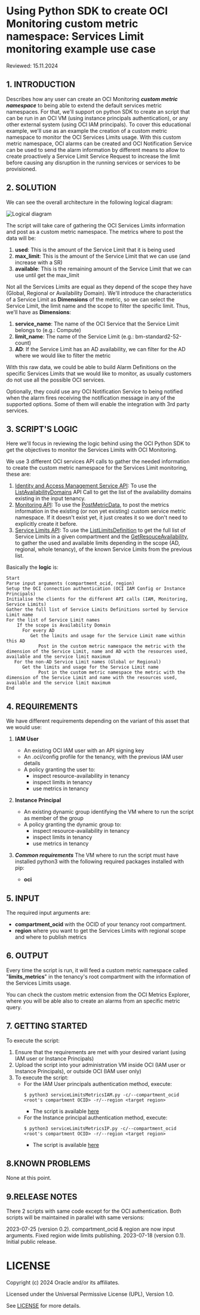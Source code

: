 
# Using Python SDK to create OCI Monitoring custom metric namespace: Services Limit monitoring example use case

Reviewed: 15.11.2024

## 1. INTRODUCTION

Describes how any user can create an OCI Monitoring ***custom metric namespace*** to being able to extend the default services metric namespaces. For that, we'll support on python SDK to create an script that can be run in an OCI VM (using instance principals authentication), or any other external system (using OCI IAM principals). To cover this educational example, we'll use as an example the creation of a custom metric namespace to monitor the OCI Services Limits usage. With this custom metric namespace, OCI alarms can be created and OCI Notification Service can be used to send the alarm information by different means to allow to create proactively a Service Limit Service Request to increase the limit before causing any disruption in the running services or services to be provisioned.

## 2. SOLUTION
We can see the overall architecture in the following logical diagram:

![Logical diagram](./files/Diagrams/services-limit_solution1.png)

The script will take care of gathering the OCI Services Limits information and post as a custom metric namespace. The metrics where to post the data will be:

1. **used**: This is the amount of the Service Limit that it is being used
2. **max_limit**: This is the amount of the Service Limit that we can use (and increase with a SR)
3. **available**: This is the remaining amount of the Service Limit that we can use until get the max_limit
   
Not all the Services Limits are equal as they depend of the scope they have (Global, Regional or Availability Domain). We'll introduce the characteristics of a Service Limit as **Dimensions** of the metric, so we can select the Service Limit, the limit name and the scope to filter the specific limit. Thus, we'll have as **Dimensions**:

1. **service_name**: The name of the OCI Service that the Service Limit belongs to (e.g.: Compute)
2. **limit_name**: The name of the Service Limit (e.g.: bm-standard2-52-count)
3. **AD**: If the Service Limit has an AD availability, we can filter for the AD where we would like to filter the metric
 
With this raw data, we could be able to build Alarm Definitions on the specific Services Limits that we would like to monitor, as usually customers do not use all the possible OCI services.

Optionally, they could use any OCI Notification Service to being notified when the alarm fires receiving the notification message in any of the supported options. Some of them will enable the integration with 3rd party services.

## 3. SCRIPT'S LOGIC

Here we'll focus in reviewing the logic behind using the OCI Python SDK to get the objectives to monitor the Services Limits with OCI Monitoring.

We use 3 different OCI services API calls to gather the needed information to create the custom metric namespace for the Services Limit monitoring, these are:

1. [Identity and Access Management Service API](https://docs.oracle.com/en-us/iaas/api/#/en/identity/20160918/): To use the [ListAvailabilityDomains](https://docs.oracle.com/en-us/iaas/api/#/en/identity/20160918/AvailabilityDomain/ListAvailabilityDomains) API Call to get the list of the availability domains existing in the input tenancy.
2. [Monitoring API](https://docs.oracle.com/en-us/iaas/api/#/en/monitoring/20180401/): To use the [PostMetricData](https://docs.oracle.com/en-us/iaas/api/#/en/monitoring/20180401/MetricData/PostMetricData), to post the metrics information in the existing (or non yet existing) custom service metric namespace. If it doesn't exist yet, it just creates it so we don't need to explicitly create it before.
3. [Service Limits API](https://docs.oracle.com/en-us/iaas/api/#/en/limits/20181025/): To use the [ListLimitsDefinition](https://docs.oracle.com/en-us/iaas/api/#/en/limits/20181025/LimitDefinitionSummary/ListLimitDefinitions) to get the full list of Service Limits in a given compartment and the [GetResouceAvailability](https://docs.oracle.com/en-us/iaas/api/#/en/limits/20181025/ResourceAvailability/GetResourceAvailability), to gather the used and available limits depending in the scope (AD, regional, whole tenancy), of the known Service Limits from the previous list.
   
Basically the **logic** is:

````
Start
Parse input arguments (compartment_ocid, region)
Setup the OCI connection authentication (OCI IAM Config or Instance Principals)
Initialise the clients for the different API calls (IAM, Monitoring, Service Limits)
Gather the full list of Service Limits Definitions sorted by Service Limit name
For the list of Service Limit names
    If the scope is Availability Domain
      For every AD
         Get the limits and usage for the Service Limit name within this AD
            Post in the custom metric namespace the metric with the dimension of the Service Limit, name and AD with the resources used, available and the service limit maximum
   For the non-AD Service Limit names (Global or Regional)
      Get the limits and usage for the Service Limit name 
            Post in the custom metric namespace the metric with the dimension of the Service Limit and name with the resources used, available and the service limit maximum
End
````

## 4. REQUIREMENTS

We have different requirements depending on the variant of this asset that we would use:

1. **IAM User**
    * An existing OCI IAM user with an API signing key
    * An .oci/config profile for the tenancy, with the previous IAM user details
    * A policy granting the user to:
      * inspect resource-availability in tenancy
      * inspect limits in tenancy
      * use metrics in tenancy
  
2. **Instance Principal**
   * An existing dynamic group identifying the VM where to run the script as member of the group
   * A policy granting the dynamic group to:
      * inspect resource-availability in tenancy
      * inspect limits in tenancy
      * use metrics in tenancy

3. ***Common requirements***
The VM where to run the script must have installed python3 with the following required packages installed with pip:
   *  **oci**

## 5. INPUT

The required input arguments are:

* **compartment_ocid** with the OCID of your tenancy root compartment. 
* **region** where you want to get the Services Limits with regional scope and where to publish metrics

## 6. OUTPUT

Every time the script is run, it will feed a custom metric namespace called "**limits_metrics**" in the tenancy's root compartment with the information of the Services Limits usage.

You can check the custom metric extension from the OCI Metrics Explorer, where you will be able also to create an alarms from an specific metric query.

## 7. GETTING STARTED

To execute the script:

1. Ensure that the requirements are met with your desired variant (using IAM user or Instance Principals)
2. Upload the script into your administration VM inside OCI (IAM user or Instance Principals), or outside OCI (IAM user only)
3. To execute the script: 
   * For the IAM User principals authentication method, execute:
        ````
        $ python3 serviceLimitsMetricsIAM.py -c/--compartment_ocid <root's compartment OCID> -r/--region <target region>
        ````
        * The script is available [here](./files/Scripts/postServiceLimitsMetricsIAM.py)
   * For the Instance principal authentication method, execute:
        ````
        $ python3 serviceLimitsMetricsIP.py -c/--compartment_ocid <root's compartment OCID> -r/--region <target region>
        ````
        * The script is available [here](./files/Scripts/postServiceLimitsMetricsIP.py)

## 8.KNOWN PROBLEMS

None at this point.

## 9.RELEASE NOTES

There 2 scripts with same code except for the OCI authentication. Both scripts will be maintained in parallel with same versions:

2023-07-25 (version 0.2). compartment_ocid & region are now input arguments. Fixed region wide limits publishing.
2023-07-18 (version 0.1). Initial public release.
  
# LICENSE

Copyright (c) 2024 Oracle and/or its affiliates.

Licensed under the Universal Permissive License (UPL), Version 1.0.

See [LICENSE](https://github.com/oracle-devrel/technology-engineering/blob/main/LICENSE) for more details.
